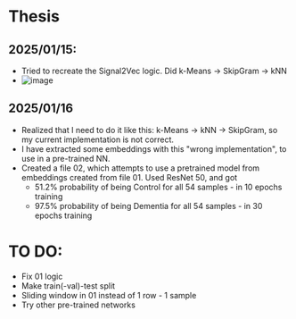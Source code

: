 # Thesis

## 2025/01/15:
* Tried to recreate the Signal2Vec logic. Did k-Means -> SkipGram -> kNN
* ![image](https://github.com/user-attachments/assets/1f3c1216-c04e-4e08-ac8a-5cca9e4d1d1f)

## 2025/01/16
* Realized that I need to do it like this: k-Means -> kNN -> SkipGram, so my current implementation is not correct.
* I have extracted some embeddings with this "wrong implementation", to use in a pre-trained NN.
* Created a file 02, which attempts to use a pretrained model from embeddings created from file 01. Used ResNet 50, and got
  * 51.2% probability of being Control for all 54 samples - in 10 epochs training
  * 97.5% probability of being Dementia for all 54 samples - in 30 epochs training
 
# TO DO:
* Fix 01 logic
* Make train(-val)-test split
* Sliding window in 01 instead of 1 row - 1 sample
* Try other pre-trained networks
